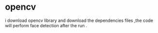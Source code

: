 # opencv
i download opencv library and download the dependencies files ,the code will perform face detection after the run .
